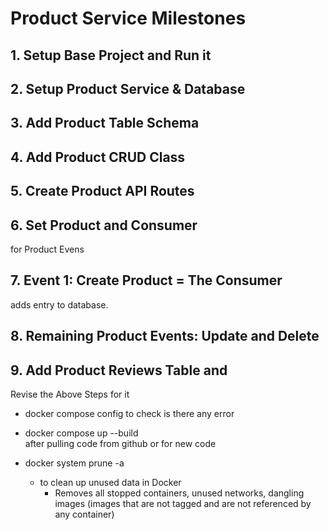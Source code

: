 # Product Service Milestones


## 1. Setup Base Project and Run it


## 2. Setup Product Service & Database


## 3. Add Product Table Schema


## 4. Add Product CRUD Class


## 5. Create Product API Routes


## 6. Set Product and Consumer 
for Product Evens


## 7. Event 1: Create Product = The Consumer
adds entry to database.


## 8. Remaining Product Events: Update and Delete


## 9. Add Product Reviews Table and 
Revise the Above Steps for it


* docker compose config 
  to check is there any error


* docker compose up --build   
after pulling code from github or for new code
* docker system prune -a
   -  to clean up unused data in Docker
       - Removes all stopped containers, unused networks, dangling images
                                                             (images that are not tagged and are not referenced by any container)